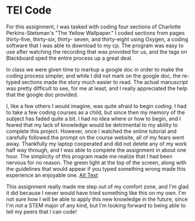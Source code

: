 # TEI Code

For this assignment, I was tasked with coding four sections of Charlotte Perkins-Stetsman's "The Yellow Wallpaper." I coded sections from pages thirty-five, thirty-six, thirty- seven, and thirty-eight using Oxygen, a coding software that I was able to download to my cp. The program was easy to use after watching the recording that was provided for us, and the tags on Blackboard sped the entire process up a great deal.

In class we were given time to markup a google doc in order to make the coding process simpler, and while I did not mark on the google doc, the re-typed sections made the story much easier to read. The actual manuscript was pretty difficult to see, for me at least, and I really appreciated the help that the google doc provided.

I, like a few others I would imagine, was quite afraid to begin coding. I had to take a few coding courses as a child, but since then my memory of the subject has faded quite a bit. I had no idea where or how to begin, and I feared that my lack of knowledge would be detrimental to my ability to complete this project. However, once I watched the online tutorial and carefully followed the prompt on the course website, all of my fears went away. Thankfully my laptop cooperated and did not delete any of my work half way through, and I was able to complete the assignment in about one hour. The simplicity of this program made me realize that I had been nervous for no reason. The green light at the top of the screen, along with the guidelines that would appear if you typed something wrong made this experience an enjoyable one. 
[Alt Text](https://github.com/JaelinWashington/Jaelin-Washington/blob/main/images/Image1.jpg)

This assignment really made me step out of my comfort zone, and I'm glad it did because I never would have tried something like this on my own. I'm not sure how I will be able to apply this new knowledge in the future, since I'm not a STEM major of any kind, but I'm looking forward to being able to tell my peers that I can code! 















